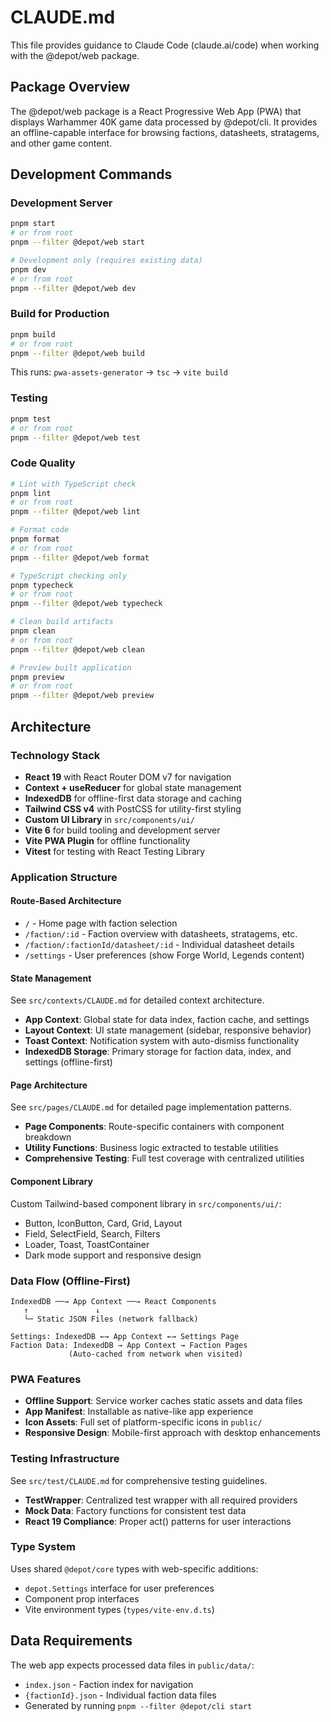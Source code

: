# CLAUDE.md

This file provides guidance to Claude Code (claude.ai/code) when working with the @depot/web package.

## Package Overview

The @depot/web package is a React Progressive Web App (PWA) that displays Warhammer 40K game data processed by @depot/cli. It provides an offline-capable interface for browsing factions, datasheets, stratagems, and other game content.

## Development Commands

### Development Server
```bash
pnpm start
# or from root
pnpm --filter @depot/web start

# Development only (requires existing data)
pnpm dev
# or from root  
pnpm --filter @depot/web dev
```

### Build for Production
```bash
pnpm build
# or from root
pnpm --filter @depot/web build
```

This runs: `pwa-assets-generator` → `tsc` → `vite build`

### Testing
```bash
pnpm test
# or from root
pnpm --filter @depot/web test
```

### Code Quality
```bash
# Lint with TypeScript check
pnpm lint
# or from root
pnpm --filter @depot/web lint

# Format code
pnpm format
# or from root
pnpm --filter @depot/web format

# TypeScript checking only
pnpm typecheck
# or from root
pnpm --filter @depot/web typecheck

# Clean build artifacts
pnpm clean
# or from root
pnpm --filter @depot/web clean

# Preview built application
pnpm preview
# or from root
pnpm --filter @depot/web preview
```

## Architecture

### Technology Stack
- **React 19** with React Router DOM v7 for navigation
- **Context + useReducer** for global state management
- **IndexedDB** for offline-first data storage and caching
- **Tailwind CSS v4** with PostCSS for utility-first styling
- **Custom UI Library** in `src/components/ui/`
- **Vite 6** for build tooling and development server
- **Vite PWA Plugin** for offline functionality
- **Vitest** for testing with React Testing Library

### Application Structure

#### Route-Based Architecture
- `/` - Home page with faction selection
- `/faction/:id` - Faction overview with datasheets, stratagems, etc.
- `/faction/:factionId/datasheet/:id` - Individual datasheet details
- `/settings` - User preferences (show Forge World, Legends content)

#### State Management
See `src/contexts/CLAUDE.md` for detailed context architecture.

- **App Context**: Global state for data index, faction cache, and settings
- **Layout Context**: UI state management (sidebar, responsive behavior)
- **Toast Context**: Notification system with auto-dismiss functionality
- **IndexedDB Storage**: Primary storage for faction data, index, and settings (offline-first)

#### Page Architecture
See `src/pages/CLAUDE.md` for detailed page implementation patterns.

- **Page Components**: Route-specific containers with component breakdown
- **Utility Functions**: Business logic extracted to testable utilities
- **Comprehensive Testing**: Full test coverage with centralized utilities

#### Component Library
Custom Tailwind-based component library in `src/components/ui/`:
- Button, IconButton, Card, Grid, Layout
- Field, SelectField, Search, Filters
- Loader, Toast, ToastContainer
- Dark mode support and responsive design

### Data Flow (Offline-First)
```
IndexedDB ──→ App Context ──→ React Components
   ↑               ↓
   └─ Static JSON Files (network fallback)
   
Settings: IndexedDB ←→ App Context ←→ Settings Page
Faction Data: IndexedDB → App Context → Faction Pages
             (Auto-cached from network when visited)
```

### PWA Features
- **Offline Support**: Service worker caches static assets and data files
- **App Manifest**: Installable as native-like app experience
- **Icon Assets**: Full set of platform-specific icons in `public/`
- **Responsive Design**: Mobile-first approach with desktop enhancements

### Testing Infrastructure
See `src/test/CLAUDE.md` for comprehensive testing guidelines.

- **TestWrapper**: Centralized test wrapper with all required providers
- **Mock Data**: Factory functions for consistent test data
- **React 19 Compliance**: Proper act() patterns for user interactions

### Type System
Uses shared `@depot/core` types with web-specific additions:
- `depot.Settings` interface for user preferences
- Component prop interfaces
- Vite environment types (`types/vite-env.d.ts`)

## Data Requirements

The web app expects processed data files in `public/data/`:
- `index.json` - Faction index for navigation
- `{factionId}.json` - Individual faction data files
- Generated by running `pnpm --filter @depot/cli start`